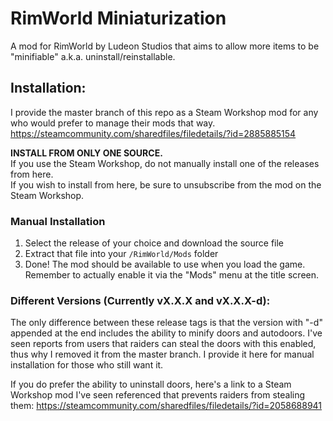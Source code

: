 # RimWorld Miniaturization
A mod for RimWorld by Ludeon Studios that aims to allow more items to be "minifiable" a.k.a. uninstall/reinstallable.

## Installation:

I provide the master branch of this repo as a Steam Workshop mod for any who would prefer to manage their mods that way.
https://steamcommunity.com/sharedfiles/filedetails/?id=2885885154

**INSTALL FROM ONLY ONE SOURCE.**\
If you use the Steam Workshop, do not manually install one of the releases from here.\
If you wish to install from here, be sure to unsubscribe from the mod on the Steam Workshop.

### Manual Installation

1. Select the release of your choice and download the source file
2. Extract that file into your `/RimWorld/Mods` folder
3. Done! The mod should be available to use when you load the game. Remember to actually enable it via the "Mods" menu at the title screen.

### Different Versions (Currently vX.X.X and vX.X.X-d):

The only difference between these release tags is that the version with "-d" appended at the end includes the ability to minify doors and autodoors. I've seen reports from users that raiders can steal the doors with this enabled, thus why I removed it from the master branch. I provide it here for manual installation for those who still want it.

If you do prefer the ability to uninstall doors, here's a link to a Steam Workshop mod I've seen referenced that prevents raiders from stealing them:
https://steamcommunity.com/sharedfiles/filedetails/?id=2058688941
